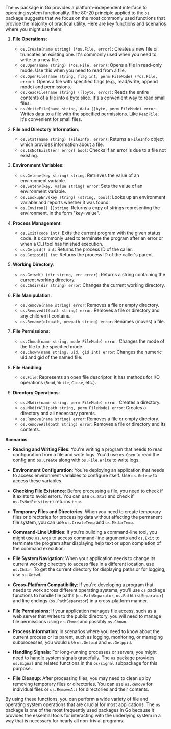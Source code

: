 The `os` package in Go provides a platform-independent interface to operating system functionality. The 80-20 principle applied to the `os` package suggests that we focus on the most commonly used functions that provide the majority of practical utility. Here are key functions and scenarios where you might use them:  
   
1. **File Operations**:  
      - `os.Create(name string) (*os.File, error)`: Creates a new file or truncates an existing one. It's commonly used when you need to write to a new file.  
      - `os.Open(name string) (*os.File, error)`: Opens a file in read-only mode. Use this when you need to read from a file.  
      - `os.OpenFile(name string, flag int, perm FileMode) (*os.File, error)`: Opens a file with specified flags (e.g., read/write, append mode) and permissions.  
      - `os.ReadFile(name string) ([]byte, error)`: Reads the entire contents of a file into a byte slice. It's a convenient way to read small files.  
      - `os.WriteFile(name string, data []byte, perm FileMode) error`: Writes data to a file with the specified permissions. Like `ReadFile`, it's convenient for small files.  
   
2. **File and Directory Information**:  
      - `os.Stat(name string) (FileInfo, error)`: Returns a `FileInfo` object which provides information about a file.  
      - `os.IsNotExist(err error) bool`: Checks if an error is due to a file not existing.  
   
3. **Environment Variables**:  
      - `os.Getenv(key string) string`: Retrieves the value of an environment variable.  
      - `os.Setenv(key, value string) error`: Sets the value of an environment variable.  
      - `os.LookupEnv(key string) (string, bool)`: Looks up an environment variable and reports whether it was found.  
      - `os.Environ() []string`: Returns a copy of strings representing the environment, in the form "key=value".  
   
4. **Process Management**:  
      - `os.Exit(code int)`: Exits the current program with the given status code. It's commonly used to terminate the program after an error or when a CLI tool has finished execution.  
      - `os.Getpid() int`: Returns the process ID of the caller.  
      - `os.Getppid() int`: Returns the process ID of the caller's parent.  
   
5. **Working Directory**:  
      - `os.Getwd() (dir string, err error)`: Returns a string containing the current working directory.  
      - `os.Chdir(dir string) error`: Changes the current working directory. 
      
6. **File Manipulation**:  
      - `os.Remove(name string) error`: Removes a file or empty directory.  
      - `os.RemoveAll(path string) error`: Removes a file or directory and any children it contains.  
      - `os.Rename(oldpath, newpath string) error`: Renames (moves) a file.  
   
7. **File Permissions**:  
      - `os.Chmod(name string, mode FileMode) error`: Changes the mode of the file to the specified mode.  
      - `os.Chown(name string, uid, gid int) error`: Changes the numeric uid and gid of the named file.  
   
8. **File Handling**:  
      - `os.File`: Represents an open file descriptor. It has methods for I/O operations (`Read`, `Write`, `Close`, etc.).  

9. **Directory Operations**:
      - `os.Mkdir(name string, perm FileMode) error`: Creates a directory.
      - `os.MkdirAll(path string, perm FileMode) error`: Creates a directory and all necessary parents.
      - `os.Remove(name string) error`: Removes a file or empty directory.
      - `os.RemoveAll(path string) error`: Removes a file or directory and its contents. 

**Scenarios**:  
   
- **Reading and Writing Files**: You're writing a program that needs to read configuration from a file and write logs. You'd use `os.Open` to read the config and `os.Create` along with `os.File.Write` to write logs.

- **Environment Configuration**: You're deploying an application that needs to access environment variables to configure itself. Use `os.Getenv` to access these variables.

- **Checking File Existence**: Before processing a file, you need to check if it exists to avoid errors. You can use `os.Stat` and check if `os.IsNotExist(err)` returns `true`.  
    
- **Temporary Files and Directories**: When you need to create temporary files or directories for processing data without affecting the permanent file system, you can use `os.CreateTemp` and `os.MkdirTemp`.  
   
- **Command-Line Utilities**: If you're building a command-line tool, you might use `os.Args` to access command-line arguments and `os.Exit` to terminate the program after displaying help text or upon completion of the command execution.  
   
- **File System Navigation**: When your application needs to change its current working directory to access files in a different location, use `os.Chdir`. To get the current directory for displaying paths or for logging, use `os.Getwd`.  
   
- **Cross-Platform Compatibility**: If you're developing a program that needs to work across different operating systems, you'll use `os` package functions to handle file paths (`os.PathSeparator`, `os.PathListSeparator`) and line endings (`os.PathSeparator`) in a cross-platform manner.  
   
- **File Permissions**: If your application manages file access, such as a web server that writes to the public directory, you will need to manage file permissions using `os.Chmod` and possibly `os.Chown`.  
   
- **Process Information**: In scenarios where you need to know about the current process or its parent, such as logging, monitoring, or managing subprocesses, you would use `os.Getpid` and `os.Getppid`.  
   
- **Handling Signals**: For long-running processes or servers, you might need to handle system signals gracefully. The `os` package provides `os.Signal` and related functions in the `os/signal` subpackage for this purpose.  
   
- **File Cleanup**: After processing files, you may need to clean up by removing temporary files or directories. You can use `os.Remove` for individual files or `os.RemoveAll` for directories and their contents.  
   
By using these functions, you can perform a wide variety of file and operating system operations that are crucial for most applications. The `os` package is one of the most frequently used packages in Go because it provides the essential tools for interacting with the underlying system in a way that is necessary for nearly all non-trivial programs.